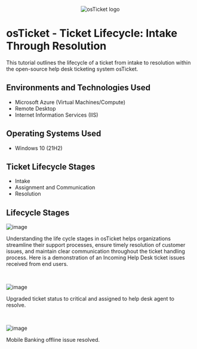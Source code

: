 <p align="center">
<img src="https://i.imgur.com/Clzj7Xs.png" alt="osTicket logo"/>
</p>

<h1>osTicket - Ticket Lifecycle: Intake Through Resolution</h1>
This tutorial outlines the lifecycle of a ticket from intake to resolution within the open-source help desk ticketing system osTicket.<br />






<h2>Environments and Technologies Used</h2>

- Microsoft Azure (Virtual Machines/Compute)
- Remote Desktop
- Internet Information Services (IIS)

<h2>Operating Systems Used </h2>

- Windows 10</b> (21H2)

<h2>Ticket Lifecycle Stages</h2>

- Intake
- Assignment and Communication
- Resolution

<h2>Lifecycle Stages</h2>

<p>

![image](https://github.com/alhutchinson/Ticket-Lifecycle-Examples/assets/171261246/a6e47b2c-f634-4f53-8730-565bd0d1bac8)

</p>
<p>
Understanding the life cycle stages in osTicket helps organizations streamline their support processes, ensure timely resolution of customer issues, and maintain clear communication throughout the ticket handling process. Here is a demonstration of an Incoming Help Desk ticket issues received from end users.
</p>
<br />

<p>

![image](https://github.com/alhutchinson/Ticket-Lifecycle-Examples/assets/171261246/782755af-e242-4275-824e-ad010793bb89)

</p>
<p>
Upgraded ticket status to critical and assigned to help desk agent to resolve.
</p>
<br />

<p>

![image](https://github.com/alhutchinson/Ticket-Lifecycle-Examples/assets/171261246/1fd76c72-61f8-4e9e-b932-e5f1e468a0b7)

</p>
<p>
Mobile Banking offline issue resolved.
</p>
<br />





